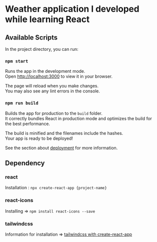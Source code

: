# Weather application I developed while learning React

## Available Scripts

In the project directory, you can run:

### `npm start`

Runs the app in the development mode.\
Open [http://localhost:3000](http://localhost:3000) to view it in your browser.

The page will reload when you make changes.\
You may also see any lint errors in the console.

### `npm run build`

Builds the app for production to the `build` folder.\
It correctly bundles React in production mode and optimizes the build for the best performance.

The build is minified and the filenames include the hashes.\
Your app is ready to be deployed!

See the section about [deployment](https://facebook.github.io/create-react-app/docs/deployment) for more information.

## Dependency

### react
Installation : `npx create-react-app {project-name}`

### react-icons
Installing => `npm install react-icons --save`

### tailwindcss
Information for installation => [tailwindcss with create-react-app](https://tailwindcss.com/docs/guides/create-react-app)
